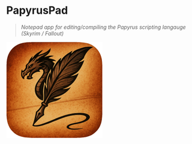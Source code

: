 # **PapyrusPad**

> _Notepad app for editing/compiling the Papyrus scripting langauge (Skyrim / Fallout)_

![PapyrusPad](resources/images/icon/icon-256.png)